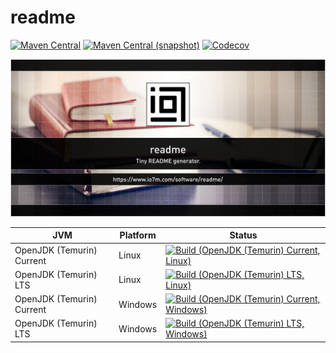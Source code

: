 readme
===

[![Maven Central](https://img.shields.io/maven-central/v/com.io7m.readme/com.io7m.readme.svg?style=flat-square)](http://search.maven.org/#search%7Cga%7C1%7Cg%3A%22com.io7m.readme%22)
[![Maven Central (snapshot)](https://img.shields.io/nexus/s/https/s01.oss.sonatype.org/com.io7m.readme/com.io7m.readme.svg?style=flat-square)](https://s01.oss.sonatype.org/content/repositories/snapshots/com/io7m/readme/)
[![Codecov](https://img.shields.io/codecov/c/github/io7m/readme.svg?style=flat-square)](https://codecov.io/gh/io7m/readme)

![readme](./src/site/resources/readme.jpg?raw=true)

| JVM | Platform | Status |
|-----|----------|--------|
| OpenJDK (Temurin) Current | Linux | [![Build (OpenJDK (Temurin) Current, Linux)](https://img.shields.io/github/actions/workflow/status/io7m/readme/main.linux.temurin.current.yml)](https://github.com/io7m/readme/actions?query=workflow%3Amain.linux.temurin.current)|
| OpenJDK (Temurin) LTS | Linux | [![Build (OpenJDK (Temurin) LTS, Linux)](https://img.shields.io/github/actions/workflow/status/io7m/readme/main.linux.temurin.lts.yml)](https://github.com/io7m/readme/actions?query=workflow%3Amain.linux.temurin.lts)|
| OpenJDK (Temurin) Current | Windows | [![Build (OpenJDK (Temurin) Current, Windows)](https://img.shields.io/github/actions/workflow/status/io7m/readme/main.windows.temurin.current.yml)](https://github.com/io7m/readme/actions?query=workflow%3Amain.windows.temurin.current)|
| OpenJDK (Temurin) LTS | Windows | [![Build (OpenJDK (Temurin) LTS, Windows)](https://img.shields.io/github/actions/workflow/status/io7m/readme/main.windows.temurin.lts.yml)](https://github.com/io7m/readme/actions?query=workflow%3Amain.windows.temurin.lts)|
